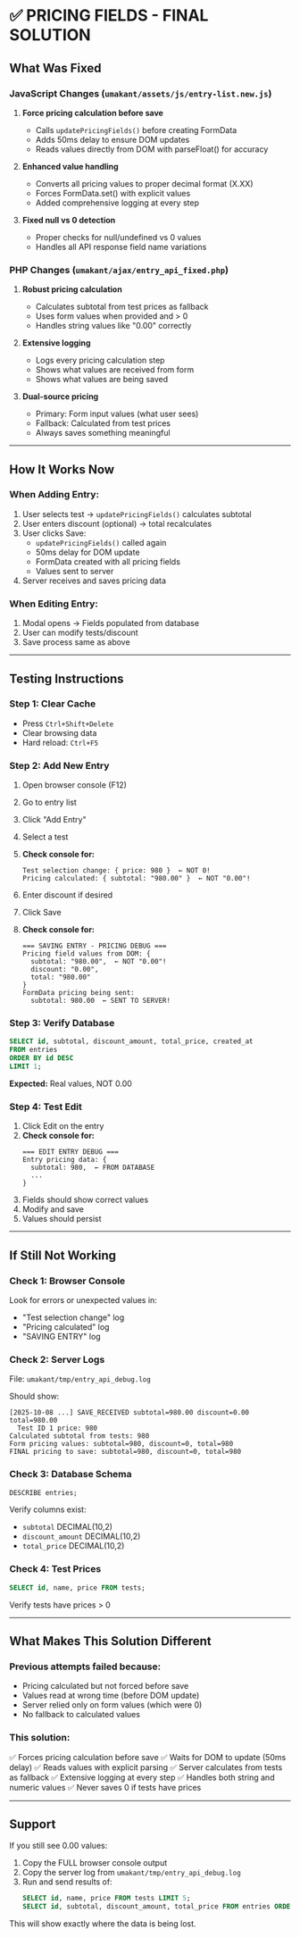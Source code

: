 # ✅ PRICING FIELDS - FINAL SOLUTION

## What Was Fixed

### JavaScript Changes (`umakant/assets/js/entry-list.new.js`)

1. **Force pricing calculation before save**
   - Calls `updatePricingFields()` before creating FormData
   - Adds 50ms delay to ensure DOM updates
   - Reads values directly from DOM with parseFloat() for accuracy

2. **Enhanced value handling**
   - Converts all pricing values to proper decimal format (X.XX)
   - Forces FormData.set() with explicit values
   - Added comprehensive logging at every step

3. **Fixed null vs 0 detection**
   - Proper checks for null/undefined vs 0 values
   - Handles all API response field name variations

### PHP Changes (`umakant/ajax/entry_api_fixed.php`)

1. **Robust pricing calculation**
   - Calculates subtotal from test prices as fallback
   - Uses form values when provided and > 0
   - Handles string values like "0.00" correctly

2. **Extensive logging**
   - Logs every pricing calculation step
   - Shows what values are received from form
   - Shows what values are being saved

3. **Dual-source pricing**
   - Primary: Form input values (what user sees)
   - Fallback: Calculated from test prices
   - Always saves something meaningful

---

## How It Works Now

### When Adding Entry:

1. User selects test → `updatePricingFields()` calculates subtotal
2. User enters discount (optional) → total recalculates
3. User clicks Save:
   - `updatePricingFields()` called again
   - 50ms delay for DOM update
   - FormData created with all pricing fields
   - Values sent to server
4. Server receives and saves pricing data

### When Editing Entry:

1. Modal opens → Fields populated from database
2. User can modify tests/discount
3. Save process same as above

---

## Testing Instructions

### Step 1: Clear Cache
- Press `Ctrl+Shift+Delete`
- Clear browsing data
- Hard reload: `Ctrl+F5`

### Step 2: Add New Entry
1. Open browser console (F12)
2. Go to entry list
3. Click "Add Entry"
4. Select a test
5. **Check console for:**
   ```
   Test selection change: { price: 980 }  ← NOT 0!
   Pricing calculated: { subtotal: "980.00" }  ← NOT "0.00"!
   ```

6. Enter discount if desired
7. Click Save
8. **Check console for:**
   ```
   === SAVING ENTRY - PRICING DEBUG ===
   Pricing field values from DOM: {
     subtotal: "980.00",  ← NOT "0.00"!
     discount: "0.00",
     total: "980.00"
   }
   FormData pricing being sent:
     subtotal: 980.00  ← SENT TO SERVER!
   ```

### Step 3: Verify Database
```sql
SELECT id, subtotal, discount_amount, total_price, created_at
FROM entries 
ORDER BY id DESC 
LIMIT 1;
```

**Expected:** Real values, NOT 0.00

### Step 4: Test Edit
1. Click Edit on the entry
2. **Check console for:**
   ```
   === EDIT ENTRY DEBUG ===
   Entry pricing data: {
     subtotal: 980,  ← FROM DATABASE
     ...
   }
   ```
3. Fields should show correct values
4. Modify and save
5. Values should persist

---

## If Still Not Working

### Check 1: Browser Console
Look for errors or unexpected values in:
- "Test selection change" log
- "Pricing calculated" log
- "SAVING ENTRY" log

### Check 2: Server Logs
File: `umakant/tmp/entry_api_debug.log`

Should show:
```
[2025-10-08 ...] SAVE_RECEIVED subtotal=980.00 discount=0.00 total=980.00
  Test ID 1 price: 980
Calculated subtotal from tests: 980
Form pricing values: subtotal=980, discount=0, total=980
FINAL pricing to save: subtotal=980, discount=0, total=980
```

### Check 3: Database Schema
```sql
DESCRIBE entries;
```
Verify columns exist:
- `subtotal` DECIMAL(10,2)
- `discount_amount` DECIMAL(10,2)
- `total_price` DECIMAL(10,2)

### Check 4: Test Prices
```sql
SELECT id, name, price FROM tests;
```
Verify tests have prices > 0

---

## What Makes This Solution Different

### Previous attempts failed because:
- Pricing calculated but not forced before save
- Values read at wrong time (before DOM update)
- Server relied only on form values (which were 0)
- No fallback to calculated values

### This solution:
✅ Forces pricing calculation before save
✅ Waits for DOM to update (50ms delay)
✅ Reads values with explicit parsing
✅ Server calculates from tests as fallback
✅ Extensive logging at every step
✅ Handles both string and numeric values
✅ Never saves 0 if tests have prices

---

## Support

If you still see 0.00 values:

1. Copy the FULL browser console output
2. Copy the server log from `umakant/tmp/entry_api_debug.log`
3. Run and send results of:
   ```sql
   SELECT id, name, price FROM tests LIMIT 5;
   SELECT id, subtotal, discount_amount, total_price FROM entries ORDER BY id DESC LIMIT 5;
   ```

This will show exactly where the data is being lost.

